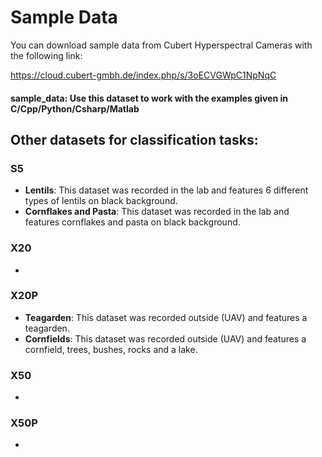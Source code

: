 # Sample Data

You can download sample data from Cubert Hyperspectral Cameras with the following link:

https://cloud.cubert-gmbh.de/index.php/s/3oECVGWpC1NpNqC


#### __sample_data__: Use this dataset to work with the examples given in C/Cpp/Python/Csharp/Matlab


## Other datasets for classification tasks:

### S5
- __Lentils__: 	This dataset was recorded in the lab and features 6 different types of lentils on black background. 
- __Cornflakes and Pasta__: This dataset was recorded in the lab and features cornflakes and pasta on black background. 

### X20
-

### X20P
- __Teagarden__: This dataset was recorded outside (UAV) and features a teagarden. 
- __Cornfields__: This dataset was recorded outside (UAV) and features a cornfield, trees, bushes, rocks and a lake. 
### X50
-

### X50P
-
 
